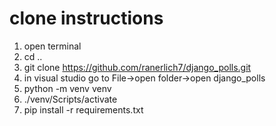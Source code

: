 # clone instructions
1. open terminal
2. cd ..
3. git clone https://github.com/ranerlich7/django_polls.git
4. in visual studio go to File->open folder->open django_polls
5. python -m venv venv
6. ./venv/Scripts/activate
7. pip install -r requirements.txt